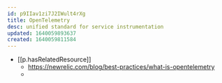 ```yaml
---
id: p9IIav1zi7J2IWult4rXg
title: OpenTelemetry
desc: unified standard for service instrumentation
updated: 1640059893637
created: 1640059811584
---
```



- [[p.hasRelatedResource]] 
  - https://newrelic.com/blog/best-practices/what-is-opentelemetry
  - 
